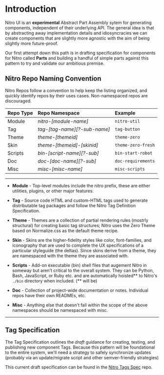 # Introduction
Nitro UI is an **experimental** Abstract Part Assembly sytem for generating components, independent of their underlying API. The general idea is that by abstracting away implementation details and idiosyncracies we can create components that are slightly more agnostic with the aim of being slightly more future-proof. 

Our first attempt down this path is in drafting specification for components for Nitro called **Parts** and building a handful of simple parts against this pattern to try and validate our ambitious premise. 

## Nitro Repo Naming Convention

Nitro Repos follow a convention to help keep the listing organized, and quickly identify repos by their uses cases. Non-namespaced repos are discouraged.

| Repo Type          | Repo Namespace | Example |
| ------------- |:------------------- | :-----| 
| Module     | *nitro-[module-name]*  | `nitro-util` | 
| Tag        | *tag-[tag-name][?-sub-name]* | `tag-button`  |   
| Theme      | *theme-[themeid]* | `theme-zero`    |  
| Skin       | *theme-[themeid]-[skinid]*  | `theme-zero-fresh`    |  
| Scripts    | *bin-[script-name][?-sub]* |`bin-start-robot`  | 
| Doc        | *doc-[doc-name][?-sub]* |`doc-requirements`  |   
| Misc       | *misc-[misc-name]*     | `misc-scripts`	|  

-----

- **Module** - Top-level modules include the nitro prefix, these are either utilities, plugins, or other major features.

- **Tag** - Source code HTML and custom-HTML tags used to generate distributable tag packages and follow the Nitro Tag Definition Specification.

- **Theme** - Themes are a collection of partial rendering rules (mostrly structural) for creating basic tag structures; Nitro uses the Zero Theme based on Normalize.css as the default theme recipe.

- **Skin** - Skins are the higher-fidelity styles like color, font-families, and iconography that are used to complete the UX specifications of a particular styleguide (the deltas). Since skins derive from a theme, they are namespaced with the theme they are associated with.

- **Scripts** - Add-on executable (bin) shell files that augement Nitro in someway but aren't critical to the overall system. They can be Python, Bash, JavaScript, or Ruby etc. and are automatically hoisted** to Nitro's `./bin` directory when included. (** will be)

- **Doc** - Collection of project-wide documentation or notes. Individual repos have their own READMEs, etc.

- **Misc** - Anything else that doesn't fall within the scope of the above namespaces should be namespaced with misc.

-----

## Tag Specification

The Tag Specification outlines the *draft* guidance for creating, testing, and publishing new component Tags. Because this pattern will be foundational to the entire system, we'll need a strategy to safely synchronize updates (probably via an update/migrate script and other semver-friendly strategies)

This current draft specification can be found in the [Nitro Tags Spec](https://github.com/nitroUI/nitro-tag-spec) repo.


